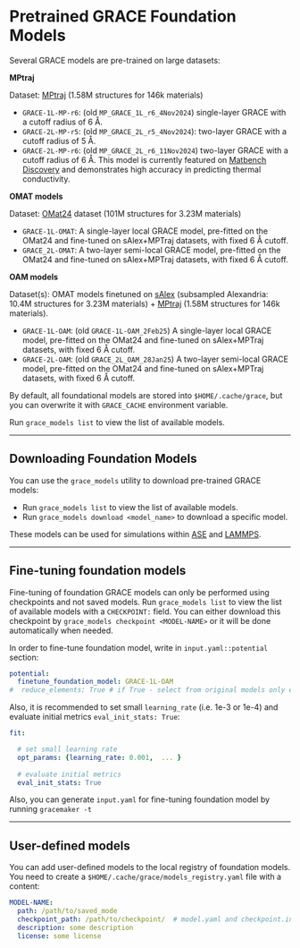 # Pretrained GRACE Foundation Models

Several GRACE models are pre-trained on large datasets:  

**MPtraj**

Dataset: [MPtraj](https://figshare.com/articles/dataset/Materials_Project_Trjectory_MPtrj_Dataset/23713842?file=41619375)  (1.58M structures for 146k materials)

  - `GRACE-1L-MP-r6`:  (old `MP_GRACE_1L_r6_4Nov2024`) single-layer GRACE with a cutoff radius of 6 Å.  
  - `GRACE-2L-MP-r5`: (old `MP_GRACE_2L_r5_4Nov2024`): two-layer GRACE with a cutoff radius of 5 Å.  
  - `GRACE-2L-MP-r6`: (old `MP_GRACE_2L_r6_11Nov2024`) two-layer GRACE with a cutoff radius of 6 Å. This model is currently featured on [Matbench Discovery](https://matbench-discovery.materialsproject.org/) and demonstrates high accuracy in predicting thermal conductivity.

**OMAT models** 

Dataset: [OMat24](https://huggingface.co/datasets/fairchem/OMAT24#omat24-dataset) dataset (101M structures for 3.23M materials)

  - `GRACE-1L-OMAT`: 	A single-layer local GRACE model, pre-fitted on the OMat24 and fine-tuned on sAlex+MPTraj datasets, with fixed 6 Å cutoff.
  - `GRACE_2L-OMAT`:  A two-layer semi-local GRACE model, pre-fitted on the OMat24 and fine-tuned on sAlex+MPTraj datasets, with fixed 6 Å cutoff.

**OAM models**

Dataset(s): OMAT models finetuned on [sAlex](https://huggingface.co/datasets/fairchem/OMAT24#salex-dataset) (subsampled Alexandria: 10.4M structures for 3.23M materials) + [MPtraj](https://figshare.com/articles/dataset/Materials_Project_Trjectory_MPtrj_Dataset/23713842?file=41619375) (1.58M structures for 146k materials).

  - `GRACE-1L-OAM`: (old `GRACE-1L-OAM_2Feb25`)	A single-layer local GRACE model, pre-fitted on the OMat24 and fine-tuned on sAlex+MPTraj datasets, with fixed 6 Å cutoff.
  - `GRACE-2L-OAM`: (old `GRACE_2L_OAM_28Jan25`) A two-layer semi-local GRACE model, pre-fitted on the OMat24 and fine-tuned on sAlex+MPTraj datasets, with fixed 6 Å cutoff.
  

By default, all foundational models are stored into `$HOME/.cache/grace`, 
but you can overwrite it with `GRACE_CACHE` environment variable. 

Run `grace_models list` to view the list of available models.  

---

## Downloading Foundation Models  

You can use the `grace_models` utility to download pre-trained GRACE models:  

- Run `grace_models list` to view the list of available models.  
- Run `grace_models download <model_name>` to download a specific model.  

These models can be used for simulations within [ASE](../quickstart/#usage-in-ase) and [LAMMPS](../quickstart/#usage-in-lammps).  

---

## Fine-tuning foundation models

Fine-tuning of foundation GRACE models can only be performed using checkpoints and not saved models.
Run `grace_models list` to view the list of available models with a `CHECKPOINT:` field.
You can either download this checkpoint by `grace_models checkpoint <MODEL-NAME>` or it will be done automatically when needed.

In order to fine-tune foundation model, write in `input.yaml::potential` section:
```yaml
potential:
  finetune_foundation_model: GRACE-1L-OAM
#  reduce_elements: True # if True - select from original models only elements presented in the CURRENT dataset
```

Also, it is recommended to set small `learning_rate` (i.e. 1e-3 or 1e-4) and evaluate initial metrics `eval_init_stats: True`:
```yaml
fit:

  # set small learning rate
  opt_params: {learning_rate: 0.001,  ... }
  
  # evaluate initial metrics
  eval_init_stats: True  
```

Also, you can generate `input.yaml` for fine-tuning foundation model by running `gracemaker -t` 

---

## User-defined models

You can add user-defined models to the local registry of foundation models.
You need to create a `$HOME/.cache/grace/models_registry.yaml` file with a content:
```yaml
MODEL-NAME:
  path: /path/to/saved_mode
  checkpoint_path: /path/to/checkpoint/  # model.yaml and checkpoint.index should be in this folder
  description: some description
  license: some license
```
